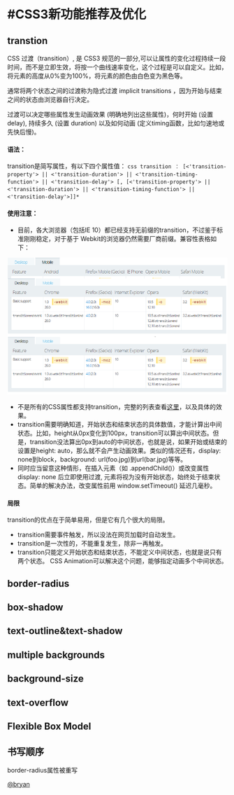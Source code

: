 #CSS3新功能推荐及优化	
=============
## transtion
CSS 过渡（transition）, 是 CSS3 规范的一部分,可以让属性的变化过程持续一段时间，而不是立即生效，将按一个曲线速率变化，这个过程是可以自定义。比如，将元素的高度从0%变为100%，将元素的颜色由白色变为黑色等。

通常将两个状态之间的过渡称为隐式过渡 implicit transitions ，因为开始与结束之间的状态由浏览器自行决定。

过渡可以决定哪些属性发生动画效果 (明确地列出这些属性)，何时开始 (设置 delay), 持续多久 (设置 duration) 以及如何动画 (定义timing函数，比如匀速地或先快后慢)。

#### 语法：
transition是简写属性，有以下四个属性值：
     ```css
     transition ： [<'transition-property'> || <'transition-duration'> || <'transition-timing-function'> || <'transition-delay'> [, [<'transition-property'> || <'transition-duration'> || <'transition-timing-function'> || <'transition-delay'>]]*
     ```
#### 使用注意：
 - 目前，各大浏览器（包括IE 10）都已经支持无前缀的transition，不过鉴于标准刚刚稳定，对于基于 Webkit的浏览器仍然需要厂商前缀。兼容性表格如下：

![plus right](images/css3-1.png)

 - 不是所有的CSS属性都支持transition，完整的列表查看[这里](http://oli.jp/2010/css-animatable-properties/)，以及具体的效果。
 - transition需要明确知道，开始状态和结束状态的具体数值，才能计算出中间状态。比如，height从0px变化到100px，transition可以算出中间状态。但是，transition没法算出0px到auto的中间状态，也就是说，如果开始或结束的设置是height: auto，那么就不会产生动画效果。类似的情况还有，display: none到block，background: url(foo.jpg)到url(bar.jpg)等等。
 - 同时应当留意这种情形，在插入元素（如 .appendChild()）或改变属性 display: none 后立即使用过渡, 元素将视为没有开始状态，始终处于结束状态。简单的解决办法，改变属性前用 window.setTimeout() 延迟几毫秒。

#### 局限
transition的优点在于简单易用，但是它有几个很大的局限。
  - transition需要事件触发，所以没法在网页加载时自动发生。
  - transition是一次性的，不能重复发生，除非一再触发。
  - transition只能定义开始状态和结束状态，不能定义中间状态，也就是说只有两个状态。 CSS Animation可以解决这个问题，能够指定动画多个中间状态。

## border-radius
## box-shadow
## text-outline&text-shadow
## multiple backgrounds
## background-size
## text-overflow
## Flexible Box Model
## 书写顺序
border-radius属性被重写

[@bryan](https://github.com/saviroyu)
